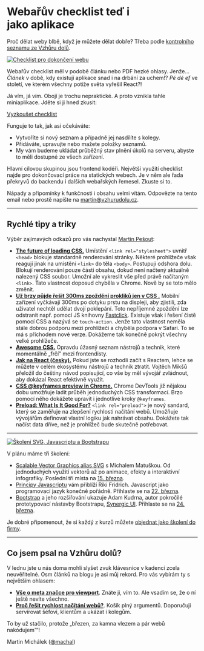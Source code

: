 # Webařův checklist teď i jako&nbsp;aplikace

Proč dělat weby blbě, když je můžete dělat dobře? Třeba podle [kontrolního seznamu ze Vzhůru dolů](http://www.vzhurudolu.cz/checklist).

[![Checklist pro dokončení webu](https://gallery.mailchimp.com/d6be2f1899eba6a7651157403/images/9d3a7d0e-c377-4156-8ddd-a912ff462ddb.jpg)](http://www.vzhurudolu.cz/checklist)

Webařův checklist měl v podobě článku nebo PDF hezké ohlasy. Jenže… *Článek*  v době, kdy existují aplikace snad i na drbání za uchem!? *Pé dé ef*  ve století, ve kterém všechny potíže světa vyřešil React?!

Já vím, já vím. Obojí je trochu nepraktické. A proto vznikla tahle miniaplikace. Jděte si ji hned zkusit:

<p class="text-center">
<a href="http://www.vzhurudolu.cz/checklist" class="button">Vyzkoušet checklist</a>
</p>

Funguje to tak, jak asi očekáváte:

- Vytvoříte si nový seznam a případně jej nasdílíte s kolegy.
- Přidáváte, upravujte nebo mažete položky seznamů.
- My vám budeme ukládat průběžný stav plnění úkolů na serveru, abyste to měli dostupné ze všech zařízení.

Hlavní cílovou skupinou jsou frontend kodéři. Největší využití checklist najde pro dokončovací práce na statických webech. Je v něm ale řada překryvů do backendu i dalších webařských řemesel. Zkuste si to.

Nápady a připomínky k funkčnosti i obsahu velmi vítám. Odpovězte na tento email nebo prostě napište na [martin@vzhurudolu.cz](mailto:martin@vzhurudolu.cz).

---

## Rychlé tipy a&nbsp;triky

Výběr zajímavých odkazů pro vás nachystal [Martin Pešout](http://www.twitter.com/martinpesout):

- **[The future of loading CSS.](https://jakearchibald.com/2016/link-in-body/)** Umístění `<link rel="stylesheet">` uvnitř `<head>` blokuje standardně renderování stránky. Některé prohlížeče však reagují jinak na umístění `<link>` do těla `<body>`. Postupují odshora dolu. Blokují renderování pouze části obsahu, dokud není načtený aktuálně nalezený CSS soubor. Umožní ale vykreslit vše před právě načítaným `<link>`. Tato vlastnost doposud chyběla v Chrome. Nově by se toto mělo změnit.
- **[Už brzy půjde řešit 300ms zpoždění prokliků jen v CSS .](https://gist.github.com/gajus/bbf06ea2e37047b01e70)** Mobilní zařízení vyčkávají 300ms po dotyku prstu na displeji, aby zjistili, zda uživatel nechtěl udělat dvojí poklepání. Toto nepříjemné zpoždění lze odstranit např. pomocí JS knihovny [Fastclick](https://github.com/ftlabs/fastclick). Existuje však i řešení čistě pomocí CSS a nazývá se `touch-action`. Jenže tato vlastnost neměla stále dobrou podporu mezi prohlížeči a chyběla podpora v Safari. To se má s příchodem nové verze. Dokážeme tak konečně pokrýt všechny velké prohlížeče.
- **[Awesome CSS.](https://github.com/sindresorhus/awesome)** Opravdu úžasný seznam nástrojů a technik, které momentálně „frčí” mezi frontendisty.
- **[Jak na React (česky).](https://github.com/petehunt/react-howto/blob/master/README-cs.md)** Pokud jste se rozhodli začít s Reactem, lehce se můžete v celém ekosystému nástrojů a technik ztratit. Vojtěch Mikšů přeložil do češtiny návod popisující, co vše by měl vývojář zvládnout, aby dokázal React efektivně využít.
- **[CSS @keyframes preview in Chrome.](https://twitter.com/ChromeDevTools/status/694966453376675840)** Chrome DevTools již nějakou dobu umožňuje ladit průběh jednoduchých CSS transformací. Brzo pomocí něho dokážete upravit i jednotlivé kroky `@keyframes`.
- **[Preload: What Is It Good For?](https://www.smashingmagazine.com/2016/02/preload-what-is-it-good-for/)** `<link rel="preload">` je nový sandard, který se zaměřuje na zlepšení rychlosti načítání webů. Umožňuje vývojářům definovat vlastní logiku jak nahrávat obsahu. Dokážete tak načíst data dříve, než je prohlížeč bude skutečně potřebovat.

---


[![Školení SVG, Javascriptu a Bootstrapu](https://gallery.mailchimp.com/d6be2f1899eba6a7651157403/images/d55ab17d-2ab7-4cd2-a83c-c9d504e9aecd.png)](http://www.vzhurudolu.cz/kurzy)

V plánu máme tři školení:

* [Scalable Vector Graphics alias SVG](http://www.vzhurudolu.cz/kurzy/svg) s Michalem Matuškou. Od jednoduchých využití vektorů až po animace, efekty a interaktivní infografiky. Poslední tři místa na [15. března](http://www.vzhurudolu.cz/kurzy/svg).
* [Principy Javascriptu](http://www.vzhurudolu.cz/kurzy/javascript) vám přiblíží Riki Fridrich. Javascript jako programovací jazyk konečně pořádně.  Přihlaste se na [22. března](http://www.vzhurudolu.cz/kurzy/javascript).
* [Bootstrap](http://www.vzhurudolu.cz/kurzy/bootstrap) a jeho rozšiřování ukazuje Adam Kudrna, autor pokročilé prototypovací nástavby Bootstrapu, [Synergic UI](http://ui.synergic.cz/).  Přihlaste se na [24. března](http://www.vzhurudolu.cz/kurzy/bootstrap).

Je dobré připomenout, že si každý z kurzů můžete [objednat jako školení do firmy](http://www.vzhurudolu.cz/kurzy#inhouse).

---

## Co jsem psal na Vzhůru&nbsp;dolů?

V lednu jste u nás doma mohli slyšet zvuk klávesnice v kadenci zcela neuvěřitelné. Osm článků na blogu je asi můj rekord. Pro vás vybírám ty s největším ohlasem:

- **[Vše o meta značce pro viewport](http://www.vzhurudolu.cz/prirucka/viewport-meta)**. Znáte ji, vím to. Ale vsadím se, že o ní ještě nevíte všechno.
- **[Proč řešit rychlost načítání webů?](http://www.vzhurudolu.cz/prirucka/rychlost-nacitani-proc)**. Košík plný argumentů. Doporučuji servírovat šéfovi, klientům a ukázat i kolegům.

To by už stačilo, protože „březen, za kamna vlezem a pár webů nakódujem'“!

Martin Michálek ([@machal](http://www.twitter.com/machal))

